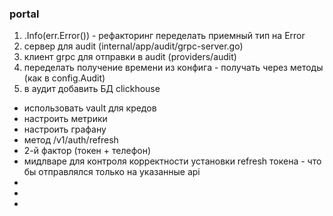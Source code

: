 ### portal 

1. .Info(err.Error()) - рефакторинг переделать приемный тип на Error 
1. сервер для audit (internal/app/audit/grpc-server.go)
2. клиент grpc для отправки в audit (providers/audit)
3. переделать получение времени из конфига - получать через методы (как в config.Audit)
4. в аудит добавить БД clickhouse
- использовать vault для кредов
- настроить метрики 
- настроить графану
- метод /v1/auth/refresh
- 2-й фактор (токен + телефон) 
- мидлваре для контроля корректности установки refresh токена - что бы отправлялся только на указанные api
- 
- 
- 
